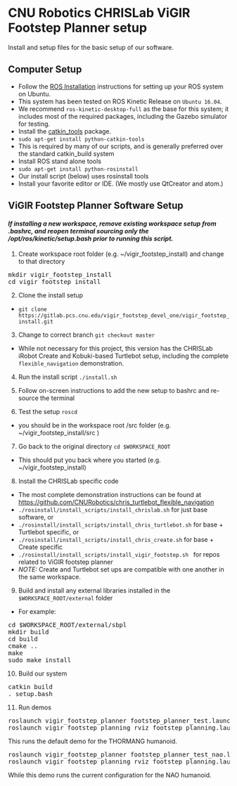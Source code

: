 # CNU Robotics CHRISLab ViGIR Footstep Planner setup

Install and setup files for the basic setup of our software.

Computer Setup
--------------

 * Follow the [ROS Installation] instructions for setting up your ROS system on Ubuntu.
  * This system has been tested on ROS Kinetic Release on `Ubuntu 16.04`.
  * We recommend `ros-kinetic-desktop-full` as the base for this system; it includes most of the required packages, including the Gazebo simulator for testing.
 * Install the [catkin_tools] package.
  * `sudo apt-get install python-catkin-tools`
  * This is required by many of our scripts, and is generally preferred over the standard catkin_build system
 * Install ROS stand alone tools
  * `sudo apt-get install python-rosinstall`
  * Our install script (below) uses rosinstall tools
 * Install your favorite editor or IDE. (We mostly use QtCreator and atom.)


ViGIR Footstep Planner Software Setup
-----------------------

#### *If installing a new workspace, remove existing workspace setup from .bashrc, and reopen terminal sourcing only the /opt/ros/kinetic/setup.bash prior to running this script.*

1. Create workspace root folder (e.g. ~/vigir_footstep_install)  and change to that directory
<pre>
mkdir vigir_footstep_install
cd vigir_footstep_install
</pre>

2. Clone the install setup 
 * `git clone https://gitlab.pcs.cnu.edu/vigir_footstep_devel_one/vigir_footstep_install.git `

3. Change to correct branch
 `git checkout master`
 * While not necessary for this project, this version has the CHRISLab iRobot Create and Kobuki-based Turtlebot setup, including the complete `flexible_navigation` demonstration.

4. Run the install script
 `./install.sh`

5. Follow on-screen instructions to add the new setup to bashrc and re-source the terminal

6. Test the setup
  `roscd`
  * you should be in the workspace root /src folder  (e.g. ~/vigir_footstep_install/src )

7. Go back to the original directory
 `cd $WORKSPACE_ROOT`
  * This should put you back where you started (e.g. ~/vigir_footstep_install)

8. Install the CHRISLab specific code
 * The most complete demonstration instructions can be found at https://github.com/CNURobotics/chris_turtlebot_flexible_navigation
 * `./rosinstall/install_scripts/install_chrislab.sh` for just base software, or
 * `./rosinstall/install_scripts/install_chris_turtlebot.sh` for base + Turtlebot specific, or
 * `./rosinstall/install_scripts/install_chris_create.sh` for base + Create specific
 * `./rosinstall/install_scripts/install_vigir_footstep.sh ` for repos related to ViGIR footstep planner
 * *NOTE:* Create and Turtlebot set ups are compatible with one another in the same workspace.

9. Build and install any external libraries installed in the `$WORKSPACE_ROOT/external` folder
  * For example:
<pre>
cd $WORKSPACE_ROOT/external/sbpl
mkdir build
cd build
cmake ..
make
sudo make install
</pre>

10. Build our system
<pre>
catkin build
. setup.bash
</pre>

11. Run demos
<pre>
roslaunch vigir_footstep_planner footstep_planner_test.launch 
roslaunch vigir_footstep_planning rviz_footstep_planning.launch
</pre>
This runs the default demo for the THORMANG humanoid.
<pre>
roslaunch vigir_footstep_planner footstep_planner_test_nao.launch 
roslaunch vigir_footstep_planning rviz_footstep_planning.launch
</pre>
While this demo runs the current configuration for the NAO humanoid.

[ROS Installation]: http://wiki.ros.org/ROS/Installation/
[catkin_tools]: https://catkin-tools.readthedocs.io/en/latest/installing.html

